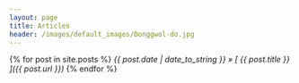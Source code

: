 ```yaml
---
layout: page
title: Articles
header: /images/default_images/Donggwol-do.jpg
---
```



{% for post in site.posts %}
  *{{ post.date | date_to_string }} &raquo; [ {{ post.title }} ]({{ post.url }})*
{% endfor %}
